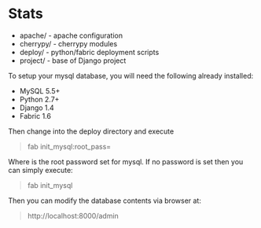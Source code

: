 Stats
=====

* apache/     - apache configuration
* cherrypy/   - cherrypy modules
* deploy/     - python/fabric deployment scripts
* project/    - base of Django project


To setup your mysql database, you will need the following already installed:

* MySQL 5.5+
* Python 2.7+
* Django 1.4
* Fabric 1.6

Then change into the deploy directory and execute

> fab init_mysql:root_pass=<password> 
 
Where <password> is the root password set for mysql. If no password is set
then you can simply execute:

> fab init_mysql

Then you can modify the database contents via browser at:

> http://localhost:8000/admin


